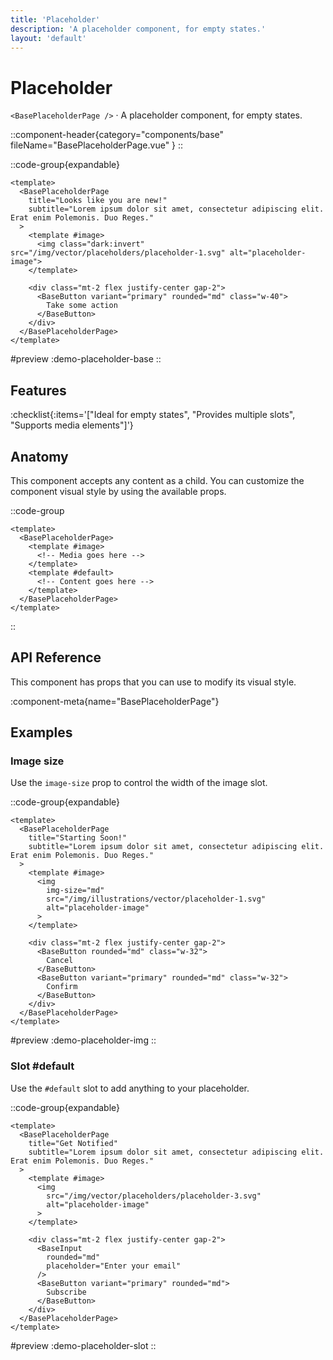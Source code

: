 ```yaml
---
title: 'Placeholder'
description: 'A placeholder component, for empty states.'
layout: 'default'
---
```


# Placeholder

`<BasePlaceholderPage />` · A placeholder component, for empty states.

::component-header{category="components/base" fileName="BasePlaceholderPage.vue" }
::

::code-group{expandable}

```vue [Comp.vue]
<template>
  <BasePlaceholderPage
    title="Looks like you are new!"
    subtitle="Lorem ipsum dolor sit amet, consectetur adipiscing elit. Erat enim Polemonis. Duo Reges."
  >
    <template #image>
      <img class="dark:invert" src="/img/vector/placeholders/placeholder-1.svg" alt="placeholder-image">
    </template>

    <div class="mt-2 flex justify-center gap-2">
      <BaseButton variant="primary" rounded="md" class="w-40">
        Take some action
      </BaseButton>
    </div>
  </BasePlaceholderPage>
</template>
```

#preview
:demo-placeholder-base
::

## Features

:checklist{:items='["Ideal for empty states", "Provides multiple slots", "Supports media elements"]'}

## Anatomy
This component accepts any content as a child. You can customize the component visual style by using the available props.

::code-group

```vue [Comp.vue]
<template>
  <BasePlaceholderPage>
    <template #image>
      <!-- Media goes here -->
    </template>
    <template #default>
      <!-- Content goes here -->
    </template>
  </BasePlaceholderPage>
</template>
```

::

## API Reference

This component has props that you can use to modify its visual style.

:component-meta{name="BasePlaceholderPage"}

## Examples

### Image size

Use the `image-size` prop to control the width of the image slot.

::code-group{expandable}

```vue [Comp.vue]
<template>
  <BasePlaceholderPage
    title="Starting Soon!"
    subtitle="Lorem ipsum dolor sit amet, consectetur adipiscing elit. Erat enim Polemonis. Duo Reges."
  >
    <template #image>
      <img
        img-size="md"
        src="/img/illustrations/vector/placeholder-1.svg"
        alt="placeholder-image"
      >
    </template>

    <div class="mt-2 flex justify-center gap-2">
      <BaseButton rounded="md" class="w-32">
        Cancel
      </BaseButton>
      <BaseButton variant="primary" rounded="md" class="w-32">
        Confirm
      </BaseButton>
    </div>
  </BasePlaceholderPage>
</template>
```

#preview
:demo-placeholder-img
::

### Slot #default

Use the `#default` slot to add anything to your placeholder.

::code-group{expandable}

```vue [Comp.vue]
<template>
  <BasePlaceholderPage
    title="Get Notified"
    subtitle="Lorem ipsum dolor sit amet, consectetur adipiscing elit. Erat enim Polemonis. Duo Reges."
  >
    <template #image>
      <img
        src="/img/vector/placeholders/placeholder-3.svg"
        alt="placeholder-image"
      >
    </template>

    <div class="mt-2 flex justify-center gap-2">
      <BaseInput
        rounded="md"
        placeholder="Enter your email"
      />
      <BaseButton variant="primary" rounded="md">
        Subscribe
      </BaseButton>
    </div>
  </BasePlaceholderPage>
</template>
```

#preview
:demo-placeholder-slot
::

